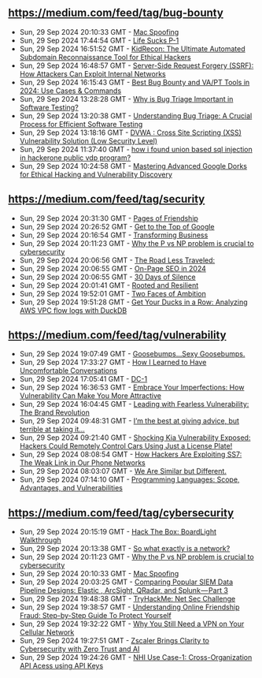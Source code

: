 ## https://medium.com/feed/tag/bug-bounty
- Sun, 29 Sep 2024 20:10:33 GMT - [Mac Spoofing](https://freedium.cfd/https://medium.com/p/ad0b180f3fad)
- Sun, 29 Sep 2024 17:44:54 GMT - [Life Sucks P-1](https://freedium.cfd/https://medium.com/p/182d702bab02)
- Sun, 29 Sep 2024 16:51:52 GMT - [KidRecon: The Ultimate Automated Subdomain Reconnaissance Tool for Ethical Hackers](https://freedium.cfd/https://medium.com/p/afb8ed8ea883)
- Sun, 29 Sep 2024 16:48:57 GMT - [Server-Side Request Forgery (SSRF): How Attackers Can Exploit Internal Networks](https://freedium.cfd/https://medium.com/p/417ed78ae69b)
- Sun, 29 Sep 2024 16:15:43 GMT - [Best Bug Bounty and VA/PT Tools in 2024: Use Cases & Commands](https://freedium.cfd/https://medium.com/p/42986d594190)
- Sun, 29 Sep 2024 13:28:28 GMT - [Why is Bug Triage Important in Software Testing?](https://freedium.cfd/https://medium.com/p/678decfb727f)
- Sun, 29 Sep 2024 13:20:38 GMT - [Understanding Bug Triage: A Crucial Process for Efficient Software Testing](https://freedium.cfd/https://medium.com/p/790b9b353177)
- Sun, 29 Sep 2024 13:18:16 GMT - [DVWA : Cross Site Scripting (XSS) Vulnerability Solution (Low Security Level)](https://freedium.cfd/https://medium.com/p/452396997b5a)
- Sun, 29 Sep 2024 11:37:40 GMT - [how i found union based sql injection in hackerone public vdp program?](https://freedium.cfd/https://medium.com/p/7c76d61f6c77)
- Sun, 29 Sep 2024 10:24:58 GMT - [Mastering Advanced Google Dorks for Ethical Hacking and Vulnerability Discovery](https://freedium.cfd/https://medium.com/p/6d9e3dde0433)

## https://medium.com/feed/tag/security
- Sun, 29 Sep 2024 20:31:30 GMT - [Pages of Friendship](https://freedium.cfd/https://medium.com/p/5b47cc542791)
- Sun, 29 Sep 2024 20:26:52 GMT - [Get to the Top of Google](https://freedium.cfd/https://medium.com/p/2de11af777db)
- Sun, 29 Sep 2024 20:16:54 GMT - [Transforming Business](https://freedium.cfd/https://medium.com/p/84cf721db4ec)
- Sun, 29 Sep 2024 20:11:23 GMT - [Why the P vs NP problem is crucial to cybersecurity](https://freedium.cfd/https://medium.com/p/8208c3457e2a)
- Sun, 29 Sep 2024 20:06:56 GMT - [The Road Less Traveled:](https://freedium.cfd/https://medium.com/p/c4d400c83379)
- Sun, 29 Sep 2024 20:06:55 GMT - [On-Page SEO in 2024](https://freedium.cfd/https://medium.com/p/dfff719332c3)
- Sun, 29 Sep 2024 20:06:55 GMT - [30 Days of Silence](https://freedium.cfd/https://medium.com/p/2c953d25935d)
- Sun, 29 Sep 2024 20:01:41 GMT - [Rooted and Resilient](https://freedium.cfd/https://medium.com/p/41c4c6fa97e1)
- Sun, 29 Sep 2024 19:52:01 GMT - [Two Faces of Ambition](https://freedium.cfd/https://medium.com/p/87c0a81ce800)
- Sun, 29 Sep 2024 19:51:28 GMT - [Get Your Ducks in a Row: Analyzing AWS VPC flow logs with DuckDB](https://freedium.cfd/https://medium.com/p/0ef3d3465a67)

## https://medium.com/feed/tag/vulnerability
- Sun, 29 Sep 2024 19:07:49 GMT - [Goosebumps…Sexy Goosebumps.](https://freedium.cfd/https://medium.com/p/ae7b393f3517)
- Sun, 29 Sep 2024 17:33:27 GMT - [How I Learned to Have Uncomfortable Conversations](https://freedium.cfd/https://medium.com/p/549126cbdd19)
- Sun, 29 Sep 2024 17:05:41 GMT - [DC-1](https://freedium.cfd/https://medium.com/p/42e3eeaa5363)
- Sun, 29 Sep 2024 16:36:53 GMT - [Embrace Your Imperfections: How Vulnerability Can Make You More Attractive](https://freedium.cfd/https://medium.com/p/73ecd68f5dce)
- Sun, 29 Sep 2024 16:04:45 GMT - [Leading with Fearless Vulnerability: The Brand Revolution](https://freedium.cfd/https://medium.com/p/f755c13dc8c7)
- Sun, 29 Sep 2024 09:48:31 GMT - [I’m the best at giving advice, but terrible at taking it…](https://freedium.cfd/https://medium.com/p/c6aa34799ce0)
- Sun, 29 Sep 2024 09:21:40 GMT - [Shocking Kia Vulnerability Exposed: Hackers Could Remotely Control Cars Using Just a License Plate!](https://freedium.cfd/https://medium.com/p/da94db91df30)
- Sun, 29 Sep 2024 08:08:54 GMT - [How Hackers Are Exploiting SS7: The Weak Link in Our Phone Networks](https://freedium.cfd/https://medium.com/p/f37e063b6493)
- Sun, 29 Sep 2024 08:03:07 GMT - [We Are Similar but Different.](https://freedium.cfd/https://medium.com/p/9a1b1282d5c7)
- Sun, 29 Sep 2024 07:14:10 GMT - [Programming Languages: Scope, Advantages, and Vulnerabilities](https://freedium.cfd/https://medium.com/p/efefd580d85a)

## https://medium.com/feed/tag/cybersecurity
- Sun, 29 Sep 2024 20:15:19 GMT - [Hack The Box: BoardLight Walkthrough](https://freedium.cfd/https://medium.com/p/f3949e54c71a)
- Sun, 29 Sep 2024 20:13:38 GMT - [So what exactly is a network?](https://freedium.cfd/https://medium.com/p/7619d7f0da4a)
- Sun, 29 Sep 2024 20:11:23 GMT - [Why the P vs NP problem is crucial to cybersecurity](https://freedium.cfd/https://medium.com/p/8208c3457e2a)
- Sun, 29 Sep 2024 20:10:33 GMT - [Mac Spoofing](https://freedium.cfd/https://medium.com/p/ad0b180f3fad)
- Sun, 29 Sep 2024 20:03:25 GMT - [Comparing Popular SIEM Data Pipeline Designs: Elastic , ArcSight, QRadar, and Splunk — Part 3](https://freedium.cfd/https://medium.com/p/9028662b1ce5)
- Sun, 29 Sep 2024 19:48:38 GMT - [TryHackMe: Net Sec Challenge](https://freedium.cfd/https://medium.com/p/7bed449bb2ee)
- Sun, 29 Sep 2024 19:38:57 GMT - [Understanding Online Friendship Fraud: Step-by-Step Guide To Protect Yourself](https://freedium.cfd/https://medium.com/p/fe48c8a48d1b)
- Sun, 29 Sep 2024 19:32:22 GMT - [Why You Still Need a VPN on Your Cellular Network](https://freedium.cfd/https://medium.com/p/c02cb73051b3)
- Sun, 29 Sep 2024 19:27:51 GMT - [Zscaler Brings Clarity to Cybersecurity with Zero Trust and AI](https://freedium.cfd/https://medium.com/p/667ef7d7fdc7)
- Sun, 29 Sep 2024 19:24:26 GMT - [NHI Use Case-1: Cross-Organization API Acess using API Keys](https://freedium.cfd/https://medium.com/p/0c9952e706a1)

